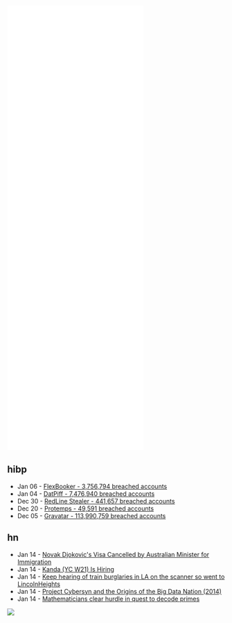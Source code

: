 ![Metrics](https://raw.githubusercontent.com/phixion/phixion/master/metrics.svg)

## hibp

<!--
for https://github.com/phixion/phixion/blob/main/.github/workflows/feeds.yml
-->
<!--START_SECTION:haveibeenpwnd-->
- Jan 06 - [FlexBooker - 3,756,794 breached accounts](https://haveibeenpwned.com/PwnedWebsites#FlexBooker)
- Jan 04 - [DatPiff - 7,476,940 breached accounts](https://haveibeenpwned.com/PwnedWebsites#DatPiff)
- Dec 30 - [RedLine Stealer - 441,657 breached accounts](https://haveibeenpwned.com/PwnedWebsites#RedLineStealer)
- Dec 20 - [Protemps - 49,591 breached accounts](https://haveibeenpwned.com/PwnedWebsites#Protemps)
- Dec 05 - [Gravatar - 113,990,759 breached accounts](https://haveibeenpwned.com/PwnedWebsites#Gravatar)
<!--END_SECTION:haveibeenpwnd-->

## hn

<!--
for https://github.com/phixion/phixion/blob/main/.github/workflows/feeds.yml
-->
<!--START_SECTION:hn-->
- Jan 14 - [Novak Djokovic's Visa Cancelled by Australian Minister for Immigration](https://twitter.com/BenRothenberg/status/1481882690140131328)
- Jan 14 - [Kanda (YC W21) Is Hiring](https://www.ycombinator.com/companies/kanda/jobs/VEoVEkN-vp-of-engineering-at-kanda)
- Jan 14 - [Keep hearing of train burglaries in LA on the scanner so went to LincolnHeights](https://twitter.com/johnschreiber/status/1481770722271760384)
- Jan 14 - [Project Cybersyn and the Origins of the Big Data Nation (2014)](https://www.newyorker.com/magazine/2014/10/13/planning-machine)
- Jan 14 - [Mathematicians clear hurdle in quest to decode primes](https://www.quantamagazine.org/mathematicians-clear-hurdle-in-quest-to-decode-prime-numbers-20220113/)
<!--END_SECTION:hn-->

<!--
for https://yhype.me
-->
![](https://hit.yhype.me/github/profile?user_id=13013670)
